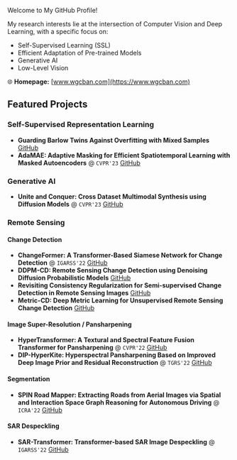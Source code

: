 Welcome to My GitHub Profile!

My research interests lie at the intersection of Computer Vision and Deep Learning, with a specific focus on:

- Self-Supervised Learning (SSL)
- Efficient Adaptation of Pre-trained Models
- Generative AI
- Low-Level Vision

🌐 **Homepage:** [www.wgcban.com](https://www.wgcban.com)

## Featured Projects

### Self-Supervised Representation Learning
- **Guarding Barlow Twins Against Overfitting with Mixed Samples** [GitHub](https://github.com/wgcban/mix-bt)
- **AdaMAE: Adaptive Masking for Efficient Spatiotemporal Learning with Masked Autoencoders** @ `CVPR'23` [GitHub](https://github.com/wgcban/adamae)

### Generative AI
- **Unite and Conquer: Cross Dataset Multimodal Synthesis using Diffusion Models** @ `CVPR'23` [GitHub](https://github.com/Nithin-GK/UniteandConquer)

### Remote Sensing
#### Change Detection
- **ChangeFormer: A Transformer-Based Siamese Network for Change Detection** @ `IGARSS'22` [GitHub](https://github.com/wgcban/ChangeFormer)
- **DDPM-CD: Remote Sensing Change Detection using Denoising Diffusion Probabilistic Models** [GitHub](https://github.com/wgcban/ddpm-cd)
- **Revisiting Consistency Regularization for Semi-supervised Change Detection in Remote Sensing Images** [GitHub](https://github.com/wgcban/SemiCD)
- **Metric-CD: Deep Metric Learning for Unsupervised Remote Sensing Change Detection** [GitHub](https://github.com/wgcban/Metric-CD)

#### Image Super-Resolution / Pansharpening
- **HyperTransformer: A Textural and Spectral Feature Fusion Transformer for Pansharpening** @ `CVPR'22` [GitHub](https://github.com/wgcban/HyperTransformer)
- **DIP-HyperKite: Hyperspectral Pansharpening Based on Improved Deep Image Prior and Residual Reconstruction** @ `TGRS'22` [GitHub](https://github.com/wgcban/DIP-HyperKite)

#### Segmentation
- **SPIN Road Mapper: Extracting Roads from Aerial Images via Spatial and Interaction Space Graph Reasoning for Autonomous Driving** @ `ICRA'22` [GitHub](https://github.com/wgcban/SPIN_RoadMapper)

#### SAR Despeckling
- **SAR-Transformer: Transformer-based SAR Image Despeckling** @ `IGARSS'22` [GitHub](https://github.com/malshaV/sar_transformer)
